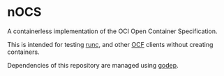 # nOCS
A containerless implementation of the OCI Open Container Specification.

This is intended for testing [runc](https://github.com/opencontainers/runc), and other
[OCF](https://github.com/opencontainers/specs) clients without creating containers.

Dependencies of this repository are managed using [godep](https://github.com/tools/godep).
